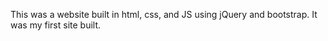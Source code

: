 This was a website built in html, css, and JS using jQuery and bootstrap. It was my first site built.
